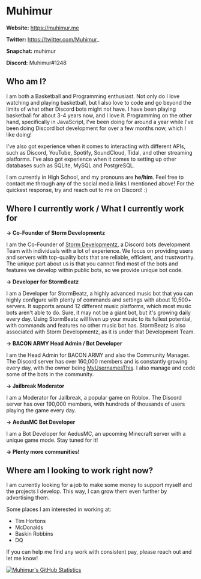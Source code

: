 # Muhimur

**Website:** https://muhimur.me

**Twitter:** https://twitter.com/Muhimur_

**Snapchat:** muhimur

**Discord:** Muhimur#1248

## Who am I?

I am both a Basketball and Programming enthusiast. Not only do I love watching and playing basketball, but I also love to code and go beyond the limits of what other Discord bots might not have. I have been playing basketball for about 3-4 years now, and I love it. Programming on the other hand, specifically in JavaScript, I've been doing for around a year while I've been doing Discord bot development for over a few months now, which I like doing!

I've also got experience when it comes to interacting with different APIs, such as Discord, YouTube, Spotify, SoundCloud, Tidal, and other streaming platforms. I've also got experience when it comes to setting up other databases such as SQLite, MySQL and PostgreSQL.

I am currently in High School, and my pronouns are **he/him**. Feel free to contact me through any of the social media links I mentioned above! For the quickest response, try and reach out to me on Discord! :)

## Where I currently work / What I currently work for

**-> Co-Founder of Storm Developmentz**

I am the Co-Founder of [Storm Developmentz](https://stormdevelopmentz.xyz/home), a Discord bots development Team with individuals with a lot of experience. We focus on providing users and servers with top-quality bots that are reliable, efficient, and trustworthy. The unique part about us is that you cannot find most of the bots and features we develop within public bots, so we provide unique bot code. 

**-> Developer for StormBeatz**

I am a Developer for StormBeatz, a highly advanced music bot that you can highly configure with plenty of commands and settings with about 10,500+ servers. It supports around 12 different music platforms, which most music bots aren't able to do. Sure, it may not be a giant bot, but it's growing daily every day. Using StormBeatz will liven up your music to its fullest potential, with commands and features no other music bot has. StormBeatz is also associated with Storm Developmentz, as it is under that Development Team.

**-> BACON ARMY Head Admin / Bot Developer**

I am the Head Admin for BACON ARMY and also the Community Manager. The Discord server has over 160,000 members and is constantly growing every day, with the owner being [MyUsernamesThis](https://youtube.com/myusernamesthis). I also manage and code some of the bots in the community. 

**-> Jailbreak Moderator**

I am a Moderator for Jailbreak, a popular game on Roblox. The Discord server has over 190,000 members, with hundreds of thousands of users playing the game every day. 

**-> AedusMC Bot Developer**

I am a Bot Developer for AedusMC, an upcoming Minecraft server with a unique game mode. Stay tuned for it! 

**-> Plenty more communities!**

## Where am I looking to work right now?

I am currently looking for a job to make some money to support myself and the projects I develop. This way, I can grow them even further by advertising them.

Some places I am interested in working at:

- Tim Hortons
- McDonalds
- Baskin Robbins
- DQ 

If you can help me find any work with consistent pay, please reach out and let me know!

[![Muhimur's GitHub Statistics](https://github-readme-stats.vercel.app/api?username=muhimur9049&count_private=true&hide=stars,contribs,prs,issues&show_icons=true&theme=tokyonight)](https://muhimur.me/)
